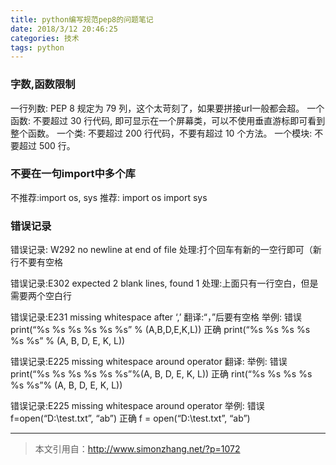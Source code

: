 ```yaml
---
title: python编写规范pep8的问题笔记
date: 2018/3/12 20:46:25
categories: 技术
tags: python
---
```



### 字数,函数限制
一行列数: PEP 8 规定为 79 列，这个太苛刻了，如果要拼接url一般都会超。
一个函数: 不要超过 30 行代码, 即可显示在一个屏幕类，可以不使用垂直游标即可看到整个函数。
一个类: 不要超过 200 行代码，不要有超过 10 个方法。
一个模块: 不要超过 500 行。

### 不要在一句import中多个库
不推荐:import os, sys
推荐:
import os
import sys

### 错误记录
错误记录: W292 no newline at end of file
处理:打个回车有新的一空行即可（新行不要有空格

错误记录:E302 expected 2 blank lines, found 1
处理:上面只有一行空白，但是需要两个空白行

错误记录:E231 missing whitespace after ‘,’
翻译:“，”后要有空格
举例:
错误 print(“%s %s %s %s %s %s” % (A,B,D,E,K,L))
正确 print(“%s %s %s %s %s %s” % (A, B, D, E, K, L))

错误记录:E225 missing whitespace around operator
翻译:
举例:
错误 print(“%s %s %s %s %s %s”%(A, B, D, E, K, L))
正确 rint(“%s %s %s %s %s %s”% (A, B, D, E, K, L))

错误记录:E225 missing whitespace around operator
举例:
错误 f=open(“D:\\test.txt”, “ab”)
正确 f = open(“D:\\test.txt”, “ab”)


***
> 本文引用自：http://www.simonzhang.net/?p=1072